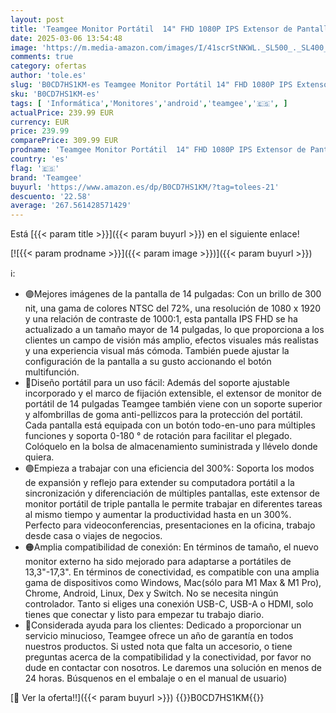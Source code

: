 ```yaml
---
layout: post
title: 'Teamgee Monitor Portátil  14" FHD 1080P IPS Extensor de Pantalla para Portátil con Soporte Incorporado Dos Altavoces  HDMI/USB-A/Tipo-C Plug and Play de 13"-17"  Mac  Wins  Android  Dex '
date: 2025-03-06 13:54:48
image: 'https://m.media-amazon.com/images/I/41scrStNKWL._SL500_._SL400_.jpg'
comments: true
category: ofertas
author: 'tole.es'
slug: 'B0CD7HS1KM-es Teamgee Monitor Portátil 14" FHD 1080P IPS Extensor de...'
sku: 'B0CD7HS1KM-es'
tags: [ 'Informática','Monitores','android','teamgee','🇪🇸', ]
actualPrice: 239.99 EUR
currency: EUR
price: 239.99
comparePrice: 309.99 EUR
prodname: 'Teamgee Monitor Portátil  14" FHD 1080P IPS Extensor de Pantalla para Portátil con Soporte Incorporado Dos Altavoces  HDMI/USB-A/Tipo-C Plug and Play de 13"-17"  Mac  Wins  Android  Dex '
country: 'es'
flag: '🇪🇸'
brand: 'Teamgee'
buyurl: 'https://www.amazon.es/dp/B0CD7HS1KM/?tag=tolees-21'
descuento: '22.58'
average: '267.561428571429'
---
```


Está [{{< param title >}}]({{< param buyurl >}}) en el siguiente enlace!

[![{{< param prodname >}}]({{< param image >}})]({{< param buyurl >}})

ℹ️:

- 🟣Mejores imágenes de la pantalla de 14 pulgadas: Con un brillo de 300 nit, una gama de colores NTSC del 72%, una resolución de 1080 x 1920 y una relación de contraste de 1000:1, esta pantalla IPS FHD se ha actualizado a un tamaño mayor de 14 pulgadas, lo que proporciona a los clientes un campo de visión más amplio, efectos visuales más realistas y una experiencia visual más cómoda. También puede ajustar la configuración de la pantalla a su gusto accionando el botón multifunción.
- 🔵Diseño portátil para un uso fácil: Además del soporte ajustable incorporado y el marco de fijación extensible, el extensor de monitor de portátil de 14 pulgadas Teamgee también viene con un soporte superior y alfombrillas de goma anti-pellizcos para la protección del portátil. Cada pantalla está equipada con un botón todo-en-uno para múltiples funciones y soporta 0-180 ° de rotación para facilitar el plegado. Colóquelo en la bolsa de almacenamiento suministrada y llévelo donde quiera.
- 🟢Empieza a trabajar con una eficiencia del 300%: Soporta los modos de expansión y reflejo para extender su computadora portátil a la sincronización y diferenciación de múltiples pantallas, este extensor de monitor portátil de triple pantalla le permite trabajar en diferentes tareas al mismo tiempo y aumentar la productividad hasta en un 300%. Perfecto para videoconferencias, presentaciones en la oficina, trabajo desde casa o viajes de negocios.
- 🟠Amplia compatibilidad de conexión: En términos de tamaño, el nuevo monitor externo ha sido mejorado para adaptarse a portátiles de 13,3"-17,3". En términos de conectividad, es compatible con una amplia gama de dispositivos como Windows, Mac(sólo para M1 Max & M1 Pro), Chrome, Android, Linux, Dex y Switch. No se necesita ningún controlador. Tanto si eliges una conexión USB-C, USB-A o HDMI, solo tienes que conectar y listo para empezar tu trabajo diario.
- 🔴Considerada ayuda para los clientes: Dedicado a proporcionar un servicio minucioso, Teamgee ofrece un año de garantía en todos nuestros productos. Si usted nota que falta un accesorio, o tiene preguntas acerca de la compatibilidad y la conectividad, por favor no dude en contactar con nosotros. Le daremos una solución en menos de 24 horas. Búsquenos en el embalaje o en el manual de usuario)

[🛒 Ver la oferta!!]({{< param buyurl >}})
{{<world>}}B0CD7HS1KM{{</world>}}

